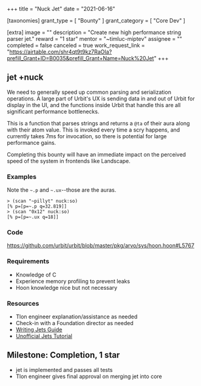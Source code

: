 +++
title = "Nuck Jet"
date = "2021-06-16"

[taxonomies]
grant_type = [ "Bounty" ]
grant_category = [ "Core Dev" ]

[extra]
image = ""
description = "Create new high performance string parser jet."
reward = "1 star"
mentor = "~timluc-miptev"
assignee = ""
completed = false
canceled = true
work_request_link = "https://airtable.com/shr4qt9t9kz7RaOIa?prefill_Grant+ID=B0035&prefill_Grant+Name=Nuck%20Jet"
+++

## jet +nuck

We need to generally speed up common parsing and serialization operations. A large part of Urbit's UX is sending data in and out of Urbit for display in the UI, and the functions inside Urbit that handle this are all significant performance bottlenecks.

This is a function that parses strings and returns a `@ta` of their aura along with their atom value. This is invoked every time a scry happens, and currently takes 7ms for invocation, so there is potential for large performance gains.

Completing this bounty will have an immediate impact on the perceived speed of the system in frontends like Landscape.

### Examples

Note the `~.p` and `~.ux`--those are the auras.

```
> (scan "~pillyt" nuck:so)
[% p=[p=~.p q=32.819]]
> (scan "0x12" nuck:so)
[% p=[p=~.ux q=18]]
```

### Code

https://github.com/urbit/urbit/blob/master/pkg/arvo/sys/hoon.hoon#L5767

### Requirements

- Knowledge of C
- Experience memory profiling to prevent leaks
- Hoon knowledge nice but not necessary

### Resources

- Tlon engineer explanation/assistance as needed
- Check-in with a Foundation director as needed
- [Writing Jets Guide](https://urbit.org/docs/vere/jetting/)
- [Unofficial Jets Tutorial](https://gist.github.com/sigilante/3f9d13423a48a3d71041c938691d1f33)

## Milestone: Completion, 1 star

- jet is implemented and passes all tests
- Tlon engineer gives final approval on merging jet into core
